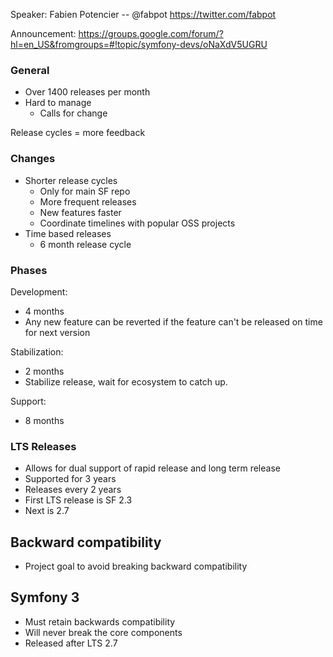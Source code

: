 Speaker: Fabien Potencier -- @fabpot https://twitter.com/fabpot

Announcement: https://groups.google.com/forum/?hl=en_US&fromgroups=#!topic/symfony-devs/oNaXdV5UGRU

### General

- Over 1400 releases per month
- Hard to manage
  - Calls for change

Release cycles = more feedback

### Changes

- Shorter release cycles
  - Only for main SF repo
  - More frequent releases
  - New features faster
  - Coordinate timelines with popular OSS projects
- Time based releases
  - 6 month release cycle

### Phases

Development:
  - 4 months
  - Any new feature can be reverted if the feature can't be released on time for next version

Stabilization:
  - 2 months
  - Stabilize release, wait for ecosystem to catch up.

Support:
  - 8 months


### LTS Releases
- Allows for dual support of rapid release and long term release
- Supported for 3 years
- Releases every 2 years
- First LTS release is SF 2.3
- Next is 2.7

## Backward compatibility
- Project goal to avoid breaking backward compatibility

## Symfony 3
- Must retain backwards compatibility
- Will never break the core components
- Released after LTS 2.7
